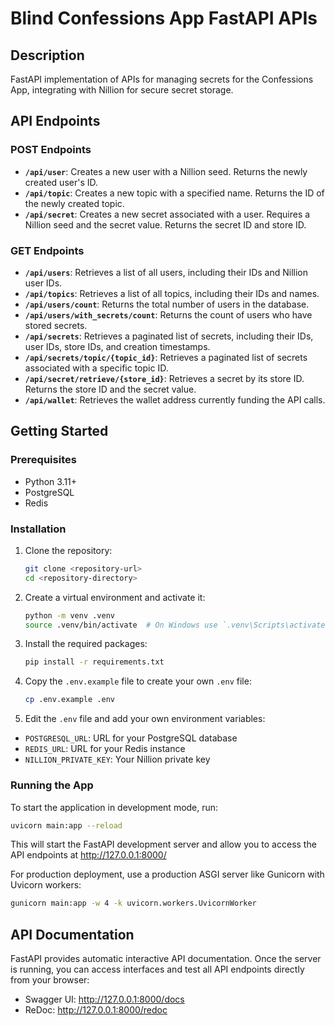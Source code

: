 # Blind Confessions App FastAPI APIs

## Description

FastAPI implementation of APIs for managing secrets for the Confessions App, integrating with Nillion for secure secret storage.

## API Endpoints

### POST Endpoints

- **`/api/user`**: Creates a new user with a Nillion seed. Returns the newly created user's ID.
- **`/api/topic`**: Creates a new topic with a specified name. Returns the ID of the newly created topic.
- **`/api/secret`**: Creates a new secret associated with a user. Requires a Nillion seed and the secret value. Returns the secret ID and store ID.

### GET Endpoints

- **`/api/users`**: Retrieves a list of all users, including their IDs and Nillion user IDs.
- **`/api/topics`**: Retrieves a list of all topics, including their IDs and names.
- **`/api/users/count`**: Returns the total number of users in the database.
- **`/api/users/with_secrets/count`**: Returns the count of users who have stored secrets.
- **`/api/secrets`**: Retrieves a paginated list of secrets, including their IDs, user IDs, store IDs, and creation timestamps.
- **`/api/secrets/topic/{topic_id}`**: Retrieves a paginated list of secrets associated with a specific topic ID.
- **`/api/secret/retrieve/{store_id}`**: Retrieves a secret by its store ID. Returns the store ID and the secret value.
- **`/api/wallet`**: Retrieves the wallet address currently funding the API calls.

## Getting Started

### Prerequisites

- Python 3.11+
- PostgreSQL
- Redis

### Installation

1. Clone the repository:

   ```bash
   git clone <repository-url>
   cd <repository-directory>
   ```

2. Create a virtual environment and activate it:

   ```bash
   python -m venv .venv
   source .venv/bin/activate  # On Windows use `.venv\Scripts\activate`
   ```

3. Install the required packages:

   ```bash
   pip install -r requirements.txt
   ```

4. Copy the `.env.example` file to create your own `.env` file:

   ```bash
   cp .env.example .env
   ```

5. Edit the `.env` file and add your own environment variables:

- `POSTGRESQL_URL`: URL for your PostgreSQL database
- `REDIS_URL`: URL for your Redis instance
- `NILLION_PRIVATE_KEY`: Your Nillion private key

### Running the App

To start the application in development mode, run:

```bash
uvicorn main:app --reload
```

This will start the FastAPI development server and allow you to access the API endpoints at http://127.0.0.1:8000/

For production deployment, use a production ASGI server like Gunicorn with Uvicorn workers:

```bash
gunicorn main:app -w 4 -k uvicorn.workers.UvicornWorker
```

## API Documentation

FastAPI provides automatic interactive API documentation. Once the server is running, you can access interfaces and test all API endpoints directly from your browser:

- Swagger UI: http://127.0.0.1:8000/docs
- ReDoc: http://127.0.0.1:8000/redoc
